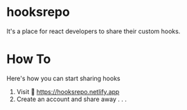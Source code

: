 # hooksrepo
It's a place for react developers to share their custom hooks.

# How To
Here's how you can start sharing hooks
1. Visit 🔗 https://hooksrepo.netlify.app
2. Create an account and share away . . .
